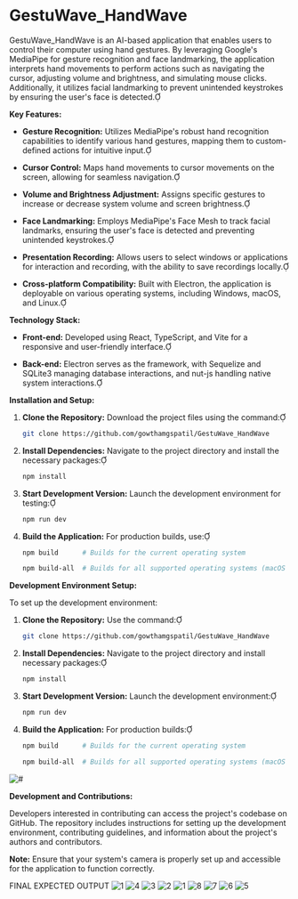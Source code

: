 # GestuWave_HandWave


GestuWave_HandWave is an AI-based application that enables users to control their computer using hand gestures. By leveraging Google's MediaPipe for gesture recognition and face landmarking, the application interprets hand movements to perform actions such as navigating the cursor, adjusting volume and brightness, and simulating mouse clicks. Additionally, it utilizes facial landmarking to prevent unintended keystrokes by ensuring the user's face is detected.

**Key Features:**

- **Gesture Recognition:** Utilizes MediaPipe's robust hand recognition capabilities to identify various hand gestures, mapping them to custom-defined actions for intuitive input.

- **Cursor Control:** Maps hand movements to cursor movements on the screen, allowing for seamless navigation.

- **Volume and Brightness Adjustment:** Assigns specific gestures to increase or decrease system volume and screen brightness.

- **Face Landmarking:** Employs MediaPipe's Face Mesh to track facial landmarks, ensuring the user's face is detected and preventing unintended keystrokes.

- **Presentation Recording:** Allows users to select windows or applications for interaction and recording, with the ability to save recordings locally.

- **Cross-platform Compatibility:** Built with Electron, the application is deployable on various operating systems, including Windows, macOS, and Linux.

**Technology Stack:**

- **Front-end:** Developed using React, TypeScript, and Vite for a responsive and user-friendly interface.

- **Back-end:** Electron serves as the framework, with Sequelize and SQLite3 managing database interactions, and nut-js handling native system interactions.

**Installation and Setup:**

1. **Clone the Repository:** Download the project files using the command:

   ```bash
   git clone https://github.com/gowthamgspatil/GestuWave_HandWave
   ```

2. **Install Dependencies:** Navigate to the project directory and install the necessary packages:

   ```bash
   npm install
   ```


3. **Start Development Version:** Launch the development environment for testing:

   ```bash
   npm run dev
   ```

4. **Build the Application:** For production builds, use:

   ```bash
   npm build      # Builds for the current operating system
   ```


   ```bash
   npm build-all  # Builds for all supported operating systems (macOS only)
   ```


**Development Environment Setup:**

To set up the development environment:

1. **Clone the Repository:** Use the command:

   ```bash
   git clone https://github.com/gowthamgspatil/GestuWave_HandWave
   ```


2. **Install Dependencies:** Navigate to the project directory and install necessary packages:

   ```bash
   npm install
   ```


3. **Start Development Version:** Launch the development environment:

   ```bash
   npm run dev
   ```


4. **Build the Application:** For production builds:

   ```bash
   npm build      # Builds for the current operating system
   ```


   ```bash
   npm build-all  # Builds for all supported operating systems (macOS only)
   ```
   

![#](https://github.com/user-attachments/assets/45bf7400-13bf-4c5f-bb27-79fcbd38cf88)



**Development and Contributions:**

Developers interested in contributing can access the project's codebase on GitHub. The repository includes instructions for setting up the development environment, contributing guidelines, and information about the project's authors and contributors.

**Note:** Ensure that your system's camera is properly set up and accessible for the application to function correctly.

FINAL EXPECTED OUTPUT
![1](https://github.com/user-attachments/assets/e064b6fb-e878-44b4-a26a-d999a929a232)
![4](https://github.com/user-attachments/assets/4084161a-1b62-4322-8f17-bd3520dc2030)
![3](https://github.com/user-attachments/assets/3873f155-b9af-4e46-9b6c-9aec08bbb000)
![2](https://github.com/user-attachments/assets/5a45aaf8-22ac-4159-82e4-903c80bbf3b6)
![1](https://github.com/user-attachments/assets/a8c796d8-7373-4b33-90ff-adc0df2695fd)
![8](https://github.com/user-attachments/assets/dc9a10f0-1180-4a3e-baa7-821bd9499b98)
![7](https://github.com/user-attachments/assets/85fb972a-41ab-40c1-8b2f-c6053cd61354)
![6](https://github.com/user-attachments/assets/5f1c2f67-9ba4-4fc7-8ff5-9efc385c4792)
![5](https://github.com/user-attachments/assets/5ca5d375-cdb3-42ee-907a-2e7baec5d88f)

